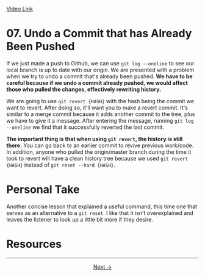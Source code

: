 [Video Link](https://egghead.io/lessons/git-undo-a-commit-that-has-already-been-pushed)

# 07. Undo a Commit that has Already Been Pushed

If we just made a push to Github, we can use `git log --oneline` to see our local branch is up to date with our origin. We are presented with a problem when we try to undo a commit that's already been pushed. **We have to be careful because if we undo a commit already pushed, we would affect those who pulled the changes, effectively rewriting history.**

We are going to use `git revert {HASH}` with the hash being the commit we want to revert. After doing so, it'll want you to make a revert commit. It's similar to a merge commit because it adds another commit to the tree, plus we have to give it a message. After entering the message, running `git log --oneline` we find that it successfully reverted the last commit.

**The important thing is that when using `git revert`, the history is still there.** You can go back to an earlier commit to revive previous work/code. In addition, anyone who pulled the origin/master branch during the time it took to revert will have a clean history tree because we used `git revert {HASH}` instead of `git reset --hard {HASH}`.

# Personal Take

Another concise lesson that explained a useful command, this time one that serves as an alternative to a `git reset`. I like that it isn't overexplained and leaves the listener to look up a little bit more if they desire.

# Resources

---

<p align="center">  
<a href="https://github.com/caydenakins/fix-common-git-mistakes-course-notes/blob/master/08-push-a-new-branch-to-github-that-doesnt-exist-remotely-yet.md">Next -></a>  
</p>
